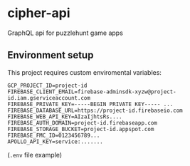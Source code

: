 # cipher-api

GraphQL api for puzzlehunt game apps

## Environment setup
This project requires custom enviromental variables:
```
GCP_PROJECT_ID=project-id
FIREBASE_CLIENT_EMAIL=firebase-adminsdk-xyzw@project-id.iam.gserviceaccount.com
FIREBASE_PRIVATE_KEY=-----BEGIN PRIVATE KEY----- ... 
FIREBASE_DATABASE_URL=https://project-id.firebaseio.com
FIREBASE_WEB_API_KEY=AIzaIjhtsRs....
FIREBASE_AUTH_DOMAIN=project-id.firebaseapp.com
FIREBASE_STORAGE_BUCKET=project-id.appspot.com
FIREBASE_FMC_ID=0123456789...
APOLLO_API_KEY=service:.......
```
(`.env` file example)